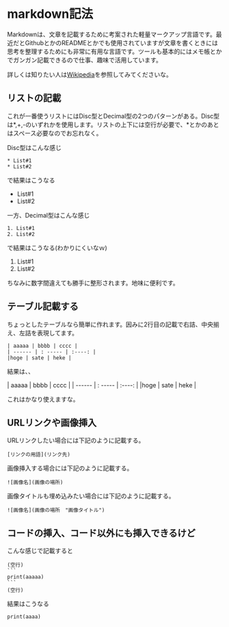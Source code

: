 # markdown記法

Markdownは、文章を記載するために考案された軽量マークアップ言語です。最近だとGithubとかのREADMEとかでも使用されていますが文章を書くときには思考を整理するためにも非常に有用な言語です。ツールも基本的にはメモ帳とかでガンガン記載できるので仕事、趣味で活用しています。

詳しくは知りたい人は[Wikipedia](https://ja.wikipedia.org/wiki/Markdown)を参照してみてくださいな。

## リストの記載
これが一番使うリストにはDisc型とDecimal型の2つのパターンがある。Disc型は\*,+,-のいずれかを使用します。リストの上下には空行が必要で、\*とかのあとはスペース必要なのでお忘れなく。

Disc型はこんな感じ

    * List#1
    * List#2

で結果はこうなる

* List#1
* List#2

一方、Decimal型はこんな感じ

    1. List#1
    2. List#2

で結果はこうなる(わかりにくいなｗ)

1. List#1
2. List#2

ちなみに数字間違えても勝手に整形されます。地味に便利です。

## テーブル記載する
ちょっとしたテーブルなら簡単に作れます。因みに2行目の記載で右詰、中央揃え、左詰を表現してます。

    | aaaaa | bbbb | cccc |
    | ------ | : ----- | :----: |
    |hoge | sate | heke |

結果は、、

| aaaaa | bbbb | cccc |
| ------ | : ----- | :----: |
|hoge | sate | heke |

これはかなり使えますな。

## URLリンクや画像挿入
URLリンクしたい場合には下記のように記載する。

    [リンクの用語](リンク先)

画像挿入する場合には下記のように記載する。

    ![画像名](画像の場所)

画像タイトルも埋め込みたい場合には下記のように記載する。

    ![画像名](画像の場所　"画像タイトル")


## コードの挿入、コード以外にも挿入できるけど
こんな感じで記載すると

    (空行)
    ```
    print(aaaaa)
    ```
    (空行)

結果はこうなる

```
print(aaaa)
```
